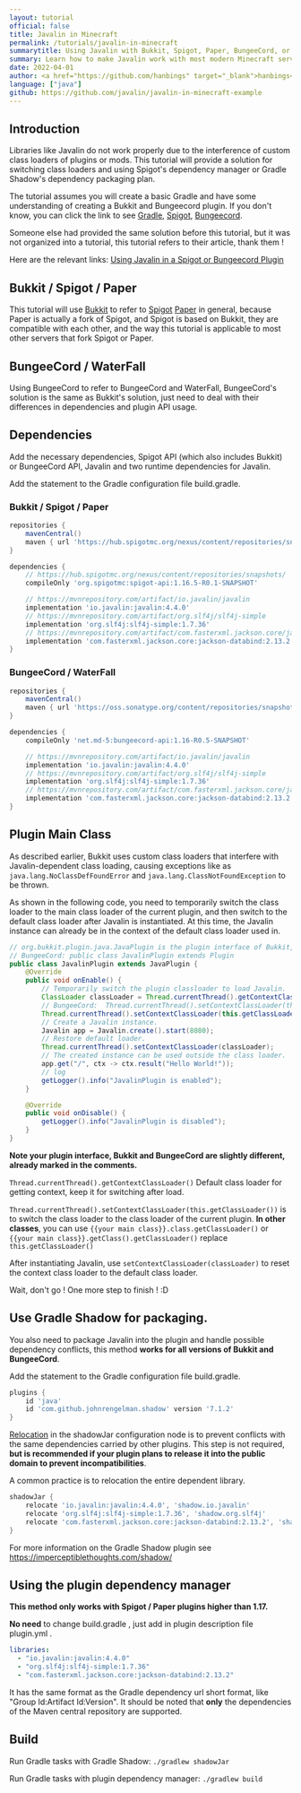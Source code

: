 ```yaml
---
layout: tutorial
official: false
title: Javalin in Minecraft
permalink: /tutorials/javalin-in-minecraft
summarytitle: Using Javalin with Bukkit, Spigot, Paper, BungeeCord, or Waterfall !
summary: Learn how to make Javalin work with most modern Minecraft servers.
date: 2022-04-01
author: <a href="https://github.com/hanbings" target="_blank">hanbings</a>
language: ["java"]
github: https://github.com/javalin/javalin-in-minecraft-example
---
```


## Introduction

Libraries like Javalin do not work properly due to the interference of custom class loaders of plugins or mods. This tutorial will provide a solution for switching class loaders and using Spigot's dependency manager or Gradle Shadow's dependency packaging plan.

The tutorial assumes you will create a basic Gradle and have some understanding of creating a Bukkit and Bungeecord plugin. If you don't know, you can click the link to see [Gradle](https://gradle.org/), [Spigot](https://www.spigotmc.org/wiki/spigot-plugin-development/), [Bungeecord](https://www.spigotmc.org/wiki/bungeecord-plugin-development/).

Someone else had provided the same solution before this tutorial, but it was not organized into a tutorial, this tutorial refers to their article, thank them !

Here are the relevant links:
[Using Javalin in a Spigot or Bungeecord Plugin](https://gist.github.com/tipsy/5f793c8ce76272fa3630ba71f2001fab)

## Bukkit / Spigot / Paper

This tutorial will use [Bukkit](https://dev.bukkit.org/) to refer to [Spigot](https://www.spigotmc.org/) [Paper](https://papermc.io/) in general, because Paper is actually a fork of Spigot, and Spigot is based on Bukkit, they are compatible with each other, and the way this tutorial is applicable to most other servers that fork Spigot or Paper.

## BungeeCord / WaterFall

Using BungeeCord to refer to BungeeCord and WaterFall, BungeeCord's solution is the same as Bukkit's solution, just need to deal with their differences in dependencies and plugin API usage.

## Dependencies

Add the necessary dependencies, Spigot API (which also includes Bukkit) or BungeeCord API, Javalin and two runtime dependencies for Javalin.

Add the statement to the Gradle configuration file build.gradle.

### Bukkit / Spigot / Paper
```groovy
repositories {
    mavenCentral()
    maven { url 'https://hub.spigotmc.org/nexus/content/repositories/snapshots/' }
}
```

```groovy
dependencies {
    // https://hub.spigotmc.org/nexus/content/repositories/snapshots/
    compileOnly 'org.spigotmc:spigot-api:1.16.5-R0.1-SNAPSHOT'

    // https://mvnrepository.com/artifact/io.javalin/javalin
    implementation 'io.javalin:javalin:4.4.0'
    // https://mvnrepository.com/artifact/org.slf4j/slf4j-simple
    implementation 'org.slf4j:slf4j-simple:1.7.36'
    // https://mvnrepository.com/artifact/com.fasterxml.jackson.core/jackson-databind
    implementation 'com.fasterxml.jackson.core:jackson-databind:2.13.2'
}
```

### BungeeCord / WaterFall

```groovy
repositories {
    mavenCentral()
    maven { url 'https://oss.sonatype.org/content/repositories/snapshots' }
}
```

```groovy
dependencies {
    compileOnly 'net.md-5:bungeecord-api:1.16-R0.5-SNAPSHOT'

    // https://mvnrepository.com/artifact/io.javalin/javalin
    implementation 'io.javalin:javalin:4.4.0'
    // https://mvnrepository.com/artifact/org.slf4j/slf4j-simple
    implementation 'org.slf4j:slf4j-simple:1.7.36'
    // https://mvnrepository.com/artifact/com.fasterxml.jackson.core/jackson-databind
    implementation 'com.fasterxml.jackson.core:jackson-databind:2.13.2'
}
```

## Plugin Main Class

As described earlier, Bukkit uses custom class loaders that interfere with Javalin-dependent class loading, causing exceptions like as `java.lang.NoClassDefFoundError` and `java.lang.ClassNotFoundException` to be thrown.

As shown in the following code, you need to temporarily switch the class loader to the main class loader of the current plugin, and then switch to the default class loader after Javalin is instantiated. At this time, the Javalin instance can already be in the context of the default class loader used in.

```java
// org.bukkit.plugin.java.JavaPlugin is the plugin interface of Bukkit, BungeeCord should be changed to net.md_5.bungee.api.plugin.Plugin.
// BungeeCord: public class JavalinPlugin extends Plugin
public class JavalinPlugin extends JavaPlugin {
    @Override
    public void onEnable() {
        // Temporarily switch the plugin classloader to load Javalin.
        ClassLoader classLoader = Thread.currentThread().getContextClassLoader();
        // BungeeCord:  Thread.currentThread().setContextClassLoader(this.getClass().getClassLoader());
        Thread.currentThread().setContextClassLoader(this.getClassLoader());
        // Create a Javalin instance.
        Javalin app = Javalin.create().start(8080);
        // Restore default loader.
        Thread.currentThread().setContextClassLoader(classLoader);
        // The created instance can be used outside the class loader.
        app.get("/", ctx -> ctx.result("Hello World!"));
        // log
        getLogger().info("JavalinPlugin is enabled");
    }

    @Override
    public void onDisable() {
        getLogger().info("JavalinPlugin is disabled");
    }
}
```

**Note your plugin interface, Bukkit and BungeeCord are slightly different, already marked in the comments.**

`Thread.currentThread().getContextClassLoader()` Default class loader for getting context, keep it for switching after load.

`Thread.currentThread().setContextClassLoader(this.getClassLoader())` is to switch the class loader to the class loader of the current plugin. **In other classes**, you can use `{{your main class}}.class.getClassLoader()` or `{{your main class}}.getClass().getClassLoader()` replace `this.getClassLoader()`

After instantiating Javalin, use `setContextClassLoader(classLoader)` to reset the context class loader to the default class loader.

Wait, don't go ! One more step to finish ! :D

## Use Gradle Shadow for packaging.

You also need to package Javalin into the plugin and handle possible dependency conflicts, this method **works for all versions of Bukkit and BungeeCord**.

Add the statement to the Gradle configuration file build.gradle.

```groovy
plugins {
    id 'java'
    id 'com.github.johnrengelman.shadow' version '7.1.2'
}
```

[Relocation](https://imperceptiblethoughts.com/shadow/configuration/relocation/) in the shadowJar configuration node is to prevent conflicts with the same dependencies carried by other plugins. This step is not required, **but is recommended if your plugin plans to release it into the public domain to prevent incompatibilities**.

A common practice is to relocation the entire dependent library.

```groovy
shadowJar {
    relocate 'io.javalin:javalin:4.4.0', 'shadow.io.javalin'
    relocate 'org.slf4j:slf4j-simple:1.7.36', 'shadow.org.slf4j'
    relocate 'com.fasterxml.jackson.core:jackson-databind:2.13.2', 'shadow.com.fasterxml.jackson.core'
}
```

For more information on the Gradle Shadow plugin see https://imperceptiblethoughts.com/shadow/

## Using the plugin dependency manager

**This method only works with Spigot / Paper plugins higher than 1.17.**

**No need** to change build.gradle , just add in plugin description file plugin.yml .

```yaml
libraries:
  - "io.javalin:javalin:4.4.0"
  - "org.slf4j:slf4j-simple:1.7.36"
  - "com.fasterxml.jackson.core:jackson-databind:2.13.2"
```

It has the same format as the Gradle dependency url short format, like "Group Id:Artifact Id:Version". It should be noted that **only** the dependencies of the Maven central repository are supported.

## Build

Run Gradle tasks with Gradle Shadow: `./gradlew shadowJar`

Run Gradle tasks with plugin dependency manager: `./gradlew build`